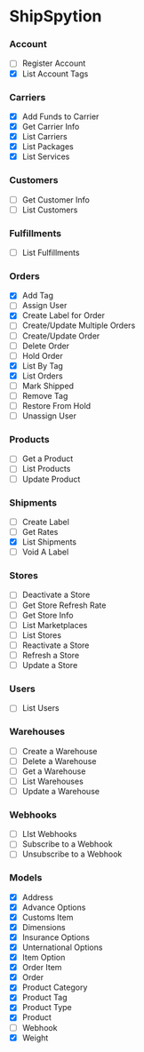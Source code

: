 # ShipSpytion
### Account
- [ ] Register Account
- [x] List Account Tags
### Carriers
- [x] Add Funds to Carrier
- [x] Get Carrier Info
- [x] List Carriers
- [x] List Packages
- [x] List Services
### Customers
- [ ] Get Customer Info
- [ ] List Customers
### Fulfillments
- [ ] List Fulfillments
### Orders
- [x] Add Tag
- [ ] Assign User
- [x] Create Label for Order
- [ ] Create/Update Multiple Orders
- [ ] Create/Update Order
- [ ] Delete Order
- [ ] Hold Order
- [x] List By Tag
- [x] List Orders
- [ ] Mark Shipped
- [ ] Remove Tag
- [ ] Restore From Hold
- [ ] Unassign User
### Products
- [ ] Get a Product
- [ ] List Products
- [ ] Update Product
### Shipments
- [ ] Create Label
- [ ] Get Rates
- [x] List Shipments
- [ ] Void A Label
### Stores
- [ ] Deactivate a Store
- [ ] Get Store Refresh Rate
- [ ] Get Store Info
- [ ] List Marketplaces
- [ ] List Stores
- [ ] Reactivate a Store
- [ ] Refresh a Store
- [ ] Update a Store
### Users
- [ ] List Users
### Warehouses
- [ ] Create a Warehouse
- [ ] Delete a Warehouse
- [ ] Get a Warehouse
- [ ] List Warehouses
- [ ] Update a Warehouse
### Webhooks
- [ ] LIst Webhooks
- [ ] Subscribe to a Webhook
- [ ] Unsubscribe to a Webhook
### Models
- [x] Address
- [x] Advance Options
- [x] Customs Item
- [x] Dimensions
- [x] Insurance Options
- [x] Unternational Options
- [x] Item Option
- [x] Order Item
- [x] Order
- [x] Product Category
- [x] Product Tag
- [x] Product Type
- [x] Product
- [ ] Webhook
- [x] Weight
